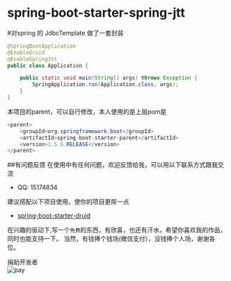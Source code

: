 

# spring-boot-starter-spring-jtt
#对spring 的 JdbcTemplate 做了一套封装


```java
@SpringBootApplication
@EnableDruid
@EnableSpringJtt
public class Application {

	public static void main(String[] args) throws Exception {
		SpringApplication.run(Application.class, args);
	}
}

```



本项目的parent，可以自行修改，本人使用的是上层pom是
```java
<parent>
	<groupId>org.springframework.boot</groupId>
	<artifactId>spring-boot-starter-parent</artifactId>
	<version>1.5.6.RELEASE</version>
</parent>
```


##有问题反馈
在使用中有任何问题，欢迎反馈给我，可以用以下联系方式跟我交流
* QQ: 15174834



建议搭配以下项目使用，使你的项目更屌一点

* [spring-boot-starter-druid](https://github.com/15174834/spring-boot-starter-druid) 



在兴趣的驱动下,写一个`免费`的东西，有欣喜，也还有汗水，希望你喜欢我的作品，同时也能支持一下。
当然，有钱捧个钱场(微信支付），没钱捧个人场，谢谢各位。

捐助开发者<br>
![pay](http://baishen.oss-cn-shanghai.aliyuncs.com/pay2luheng.png?v1) 